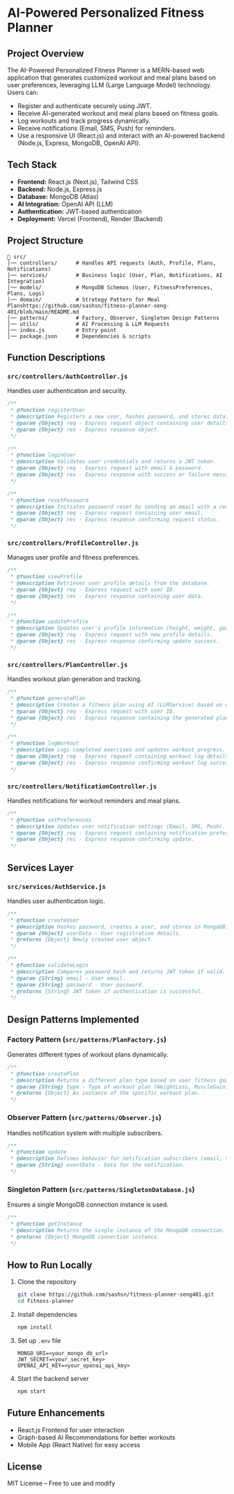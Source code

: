 # AI-Powered Personalized Fitness Planner

## Project Overview

The AI-Powered Personalized Fitness Planner is a MERN-based web application that generates customized workout and meal plans based on user preferences, leveraging LLM (Large Language Model) technology. Users can:

- Register and authenticate securely using JWT.
- Receive AI-generated workout and meal plans based on fitness goals.
- Log workouts and track progress dynamically.
- Receive notifications (Email, SMS, Push) for reminders.
- Use a responsive UI (React.js) and interact with an AI-powered backend (Node.js, Express, MongoDB, OpenAI API).

## Tech Stack

- **Frontend:** React.js (Next.js), Tailwind CSS
- **Backend:** Node.js, Express.js
- **Database:** MongoDB (Atlas)
- **AI Integration:** OpenAI API (LLM)
- **Authentication:** JWT-based authentication
- **Deployment:** Vercel (Frontend), Render (Backend)

## Project Structure

```
📂 src/
│── controllers/      # Handles API requests (Auth, Profile, Plans, Notifications)
│── services/         # Business logic (User, Plan, Notifications, AI Integration)
│── models/           # MongoDB Schemas (User, FitnessPreferences, Plans, Logs)
│── domain/           # Strategy Pattern for Meal Planshttps://github.com/sashsn/fitness-planner-seng-401/blob/main/README.md
│── patterns/         # Factory, Observer, Singleton Design Patterns
│── utils/            # AI Processing & LLM Requests
│── index.js          # Entry point
│── package.json      # Dependencies & scripts
```

## Function Descriptions

### `src/controllers/AuthController.js`

Handles user authentication and security.

```js
/**
 * @function registerUser
 * @description Registers a new user, hashes password, and stores data.
 * @param {Object} req - Express request object containing user details.
 * @param {Object} res - Express response object.
 */
```

```js
/**
 * @function loginUser
 * @description Validates user credentials and returns a JWT token.
 * @param {Object} req - Express request with email & password.
 * @param {Object} res - Express response with success or failure message.
 */
```

```js
/**
 * @function resetPassword
 * @description Initiates password reset by sending an email with a reset link.
 * @param {Object} req - Express request containing user email.
 * @param {Object} res - Express response confirming request status.
 */
```

### `src/controllers/ProfileController.js`

Manages user profile and fitness preferences.

```js
/**
 * @function viewProfile
 * @description Retrieves user profile details from the database.
 * @param {Object} req - Express request with user ID.
 * @param {Object} res - Express response containing user data.
 */
```

```js
/**
 * @function updateProfile
 * @description Updates user's profile information (height, weight, goal, diet).
 * @param {Object} req - Express request with new profile details.
 * @param {Object} res - Express response confirming update success.
 */
```

### `src/controllers/PlanController.js`

Handles workout plan generation and tracking.

```js
/**
 * @function generatePlan
 * @description Creates a fitness plan using AI (LLMService) based on user data.
 * @param {Object} req - Express request with user ID.
 * @param {Object} res - Express response containing the generated plan.
 */
```

```js
/**
 * @function logWorkout
 * @description Logs completed exercises and updates workout progress.
 * @param {Object} req - Express request containing workout log details.
 * @param {Object} res - Express response confirming workout log success.
 */
```

### `src/controllers/NotificationController.js`

Handles notifications for workout reminders and meal plans.

```js
/**
 * @function setPreferences
 * @description Updates user notification settings (Email, SMS, Push).
 * @param {Object} req - Express request containing notification preferences.
 * @param {Object} res - Express response confirming update.
 */
```

## Services Layer

### `src/services/AuthService.js`

Handles user authentication logic.

```js
/**
 * @function createUser
 * @description Hashes password, creates a user, and stores in MongoDB.
 * @param {Object} userData - User registration details.
 * @returns {Object} Newly created user object.
 */
```

```js
/**
 * @function validateLogin
 * @description Compares password hash and returns JWT token if valid.
 * @param {String} email - User email.
 * @param {String} password - User password.
 * @returns {String} JWT token if authentication is successful.
 */
```

## Design Patterns Implemented

### Factory Pattern (`src/patterns/PlanFactory.js`)

Generates different types of workout plans dynamically.

```js
/**
 * @function createPlan
 * @description Returns a different plan type based on user fitness goal.
 * @param {String} type - Type of workout plan (WeightLoss, MuscleGain, etc.).
 * @returns {Object} An instance of the specific workout plan.
 */
```

### Observer Pattern (`src/patterns/Observer.js`)

Handles notification system with multiple subscribers.

```js
/**
 * @function update
 * @description Defines behavior for notification subscribers (email, SMS).
 * @param {String} eventData - Data for the notification.
 */
```

### Singleton Pattern (`src/patterns/SingletonDatabase.js`)

Ensures a single MongoDB connection instance is used.

```js
/**
 * @function getInstance
 * @description Returns the single instance of the MongoDB connection.
 * @returns {Object} MongoDB connection instance.
 */
```

## How to Run Locally

1. Clone the repository
   ```sh
   git clone https://github.com/sashsn/fitness-planner-seng401.git
   cd fitness-planner
   ```
2. Install dependencies
   ```sh
   npm install
   ```
3. Set up `.env` file
   ```
   MONGO_URI=<your_mongo_db_url>
   JWT_SECRET=<your_secret_key>
   OPENAI_API_KEY=<your_openai_api_key>
   ```
4. Start the backend server
   ```sh
   npm start
   ```

## Future Enhancements

- React.js Frontend for user interaction
- Graph-based AI Recommendations for better workouts
- Mobile App (React Native) for easy access

## License

MIT License – Free to use and modify

